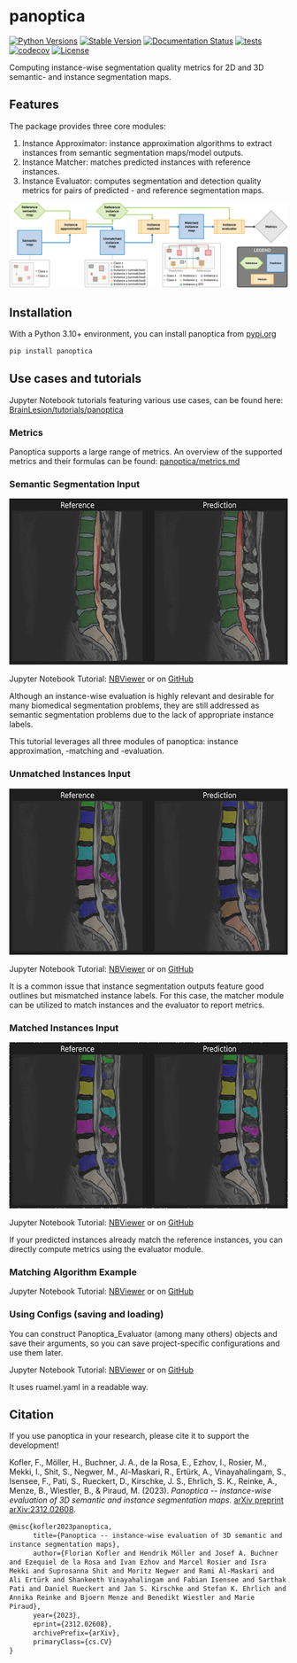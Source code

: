 

# panoptica

[![Python Versions](https://img.shields.io/pypi/pyversions/panoptica)](https://pypi.org/project/panoptica/)
[![Stable Version](https://img.shields.io/pypi/v/panoptica?label=stable)](https://pypi.python.org/pypi/panoptica/)
[![Documentation Status](https://readthedocs.org/projects/panoptica/badge/?version=latest)](http://panoptica.readthedocs.io/?badge=latest)
[![tests](https://github.com/BrainLesion/panoptica/actions/workflows/tests.yml/badge.svg)](https://github.com/BrainLesion/panoptica/actions/workflows/tests.yml)
[![codecov](https://codecov.io/gh/BrainLesion/panoptica/graph/badge.svg?token=A7FWUKO9Y4)](https://codecov.io/gh/BrainLesion/panoptica)
[![License](https://img.shields.io/badge/License-Apache%202.0-blue.svg)](https://opensource.org/licenses/Apache-2.0)

Computing instance-wise segmentation quality metrics for 2D and 3D semantic- and instance segmentation maps.

## Features

The package provides three core modules:

1. Instance Approximator: instance approximation algorithms to extract instances from semantic segmentation maps/model outputs.
2. Instance Matcher: matches predicted instances with reference instances.
3. Instance Evaluator: computes segmentation and detection quality metrics for pairs of predicted - and reference segmentation maps.

![workflow_figure](https://github.com/BrainLesion/panoptica/blob/main/examples/figures/workflow.png?raw=true)

## Installation

With a Python 3.10+ environment, you can install panoptica from [pypi.org](https://pypi.org/project/panoptica/)

```sh
pip install panoptica
```

## Use cases and tutorials

Jupyter Notebook tutorials featuring various use cases, can be found here: [BrainLesion/tutorials/panoptica](https://github.com/BrainLesion/tutorials/tree/main/panoptica)

### Metrics

Panoptica supports a large range of metrics. An overview of the supported metrics and their formulas can be found: [panoptica/metrics.md](https://github.com/BrainLesion/panoptica/tree/main/metrics.md)

### Semantic Segmentation Input

<img src="https://github.com/BrainLesion/panoptica/blob/main/examples/figures/semantic.png?raw=true" alt="semantic_figure" height="300"/>

Jupyter Notebook Tutorial: [NBViewer](https://nbviewer.org/github/BrainLesion/tutorials/blob/main/panoptica/example_spine_semantic.ipynb) or on [GitHub](https://github.com/BrainLesion/tutorials/tree/main/panoptica/example_spine_semantic.ipynb) 

Although an instance-wise evaluation is highly relevant and desirable for many biomedical segmentation problems, they are still addressed as semantic segmentation problems due to the lack of appropriate instance labels.

This tutorial leverages all three modules of panoptica: instance approximation, -matching and -evaluation.

### Unmatched Instances Input

<img src="https://github.com/BrainLesion/panoptica/blob/main/examples/figures/unmatched_instance.png?raw=true" alt="unmatched_instance_figure" height="300"/>

Jupyter Notebook Tutorial: [NBViewer](https://nbviewer.org/github/BrainLesion/tutorials/blob/main/panoptica/example_spine_unmatched_instance.ipynb) or on [GitHub](https://github.com/BrainLesion/tutorials/tree/main/panoptica/example_spine_unmatched_instance.ipynb) 

It is a common issue that instance segmentation outputs feature good outlines but mismatched instance labels.
For this case, the matcher module can be utilized to match instances and the evaluator to report metrics.


### Matched Instances Input

<img src="https://github.com/BrainLesion/panoptica/blob/main/examples/figures/matched_instance.png?raw=true" alt="matched_instance_figure" height="300"/>

Jupyter Notebook Tutorial: [NBViewer](https://nbviewer.org/github/BrainLesion/tutorials/blob/main/panoptica/example_spine_matched_instance.ipynb) or on [GitHub](https://github.com/BrainLesion/tutorials/tree/main/panoptica/example_spine_matched_instance.ipynb) 

If your predicted instances already match the reference instances, you can directly compute metrics using the evaluator module.

### Matching Algorithm Example
Jupyter Notebook Tutorial: [NBViewer](https://nbviewer.org/github/BrainLesion/tutorials/blob/main/panoptica/example_spine_matching_algorithm.ipynb) or on [GitHub](https://github.com/BrainLesion/tutorials/tree/main/panoptica/example_spine_matching_algorithm.ipynb) 


### Using Configs (saving and loading)

You can construct Panoptica_Evaluator (among many others) objects and save their arguments, so you can save project-specific configurations and use them later.

Jupyter Notebook Tutorial: [NBViewer](https://nbviewer.org/github/BrainLesion/tutorials/blob/main/panoptica/example_config.ipynb) or on [GitHub](https://github.com/BrainLesion/tutorials/tree/main/panoptica/example_config.ipynb) 

It uses ruamel.yaml in a readable way.


## Citation

If you use panoptica in your research, please cite it to support the development!

Kofler, F., Möller, H., Buchner, J. A., de la Rosa, E., Ezhov, I., Rosier, M., Mekki, I., Shit, S., Negwer, M., Al-Maskari, R., Ertürk, A., Vinayahalingam, S., Isensee, F., Pati, S., Rueckert, D., Kirschke, J. S., Ehrlich, S. K., Reinke, A., Menze, B., Wiestler, B., & Piraud, M. (2023). *Panoptica -- instance-wise evaluation of 3D semantic and instance segmentation maps.* [arXiv preprint arXiv:2312.02608](https://arxiv.org/abs/2312.02608).

```
@misc{kofler2023panoptica,
      title={Panoptica -- instance-wise evaluation of 3D semantic and instance segmentation maps}, 
      author={Florian Kofler and Hendrik Möller and Josef A. Buchner and Ezequiel de la Rosa and Ivan Ezhov and Marcel Rosier and Isra Mekki and Suprosanna Shit and Moritz Negwer and Rami Al-Maskari and Ali Ertürk and Shankeeth Vinayahalingam and Fabian Isensee and Sarthak Pati and Daniel Rueckert and Jan S. Kirschke and Stefan K. Ehrlich and Annika Reinke and Bjoern Menze and Benedikt Wiestler and Marie Piraud},
      year={2023},
      eprint={2312.02608},
      archivePrefix={arXiv},
      primaryClass={cs.CV}
}
```
